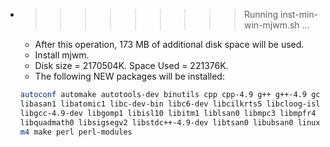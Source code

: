 * >>>>>>>>> Running inst-min-win-mjwm.sh ...
  * After this operation, 173 MB of additional disk space will be used.
  * Install mjwm.
  * Disk size = 2170504K. Space Used = 221376K.
  * The following NEW packages will be installed:
  ```bash
  autoconf automake autotools-dev binutils cpp cpp-4.9 g++ g++-4.9 gcc gcc-4.9
  libasan1 libatomic1 libc-dev-bin libc6-dev libcilkrts5 libcloog-isl4
  libgcc-4.9-dev libgomp1 libisl10 libitm1 liblsan0 libmpc3 libmpfr4
  libquadmath0 libsigsegv2 libstdc++-4.9-dev libtsan0 libubsan0 linux-libc-dev
  m4 make perl perl-modules
  ```
